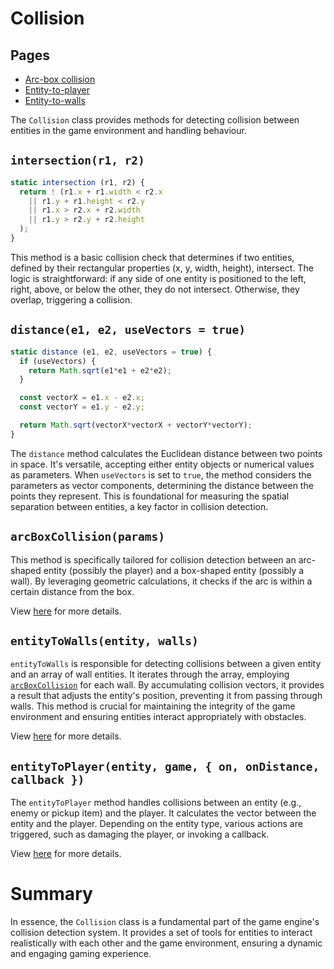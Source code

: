 # Collision

## Pages

* [Arc-box collision](./arc-box-collision.md)
* [Entity-to-player](./entity-to-player.md)
* [Entity-to-walls](./entity-to-walls.md)


The `Collision` class provides methods for detecting collision between entities in the game environment and handling behaviour.

## `intersection(r1, r2)`

```js
static intersection (r1, r2) {
  return ! (r1.x + r1.width < r2.x
    || r1.y + r1.height < r2.y
    || r1.x > r2.x + r2.width
    || r1.y > r2.y + r2.height
  );
}
```

This method is a basic collision check that determines if two entities, defined by their rectangular properties (x, y, width, height), intersect. The logic is straightforward: if any side of one entity is positioned to the left, right, above, or below the other, they do not intersect. Otherwise, they overlap, triggering a collision.

## `distance(e1, e2, useVectors = true)`

```js
static distance (e1, e2, useVectors = true) {
  if (useVectors) {
    return Math.sqrt(e1*e1 + e2*e2);
  }

  const vectorX = e1.x - e2.x;
  const vectorY = e1.y - e2.y;

  return Math.sqrt(vectorX*vectorX + vectorY*vectorY);
}
```

The `distance` method calculates the Euclidean distance between two points in space. It's versatile, accepting either entity objects or numerical values as parameters. When `useVectors` is set to `true`, the method considers the parameters as vector components, determining the distance between the points they represent. This is foundational for measuring the spatial separation between entities, a key factor in collision detection.

## `arcBoxCollision(params)`

This method is specifically tailored for collision detection between an arc-shaped entity (possibly the player) and a box-shaped entity (possibly a wall). By leveraging geometric calculations, it checks if the arc is within a certain distance from the box.

View [here](arc-box-collision.md) for more details.

## `entityToWalls(entity, walls)`

`entityToWalls` is responsible for detecting collisions between a given entity and an array of wall entities. It iterates through the array, employing [`arcBoxCollision`](arc-box-collision.md) for each wall. By accumulating collision vectors, it provides a result that adjusts the entity's position, preventing it from passing through walls. This method is crucial for maintaining the integrity of the game environment and ensuring entities interact appropriately with obstacles.

View [here](entity-to-walls.md) for more details.

## `entityToPlayer(entity, game, { on, onDistance, callback })`

The `entityToPlayer` method handles collisions between an entity (e.g., enemy or pickup item) and the player. It calculates the vector between the entity and the player. Depending on the entity type, various actions are triggered, such as damaging the player, or invoking a callback.

View [here](entity-to-player.md) for more details.

# Summary
In essence, the `Collision` class is a fundamental part of the game engine's collision detection system. It provides a set of tools for entities to interact realistically with each other and the game environment, ensuring a dynamic and engaging gaming experience.